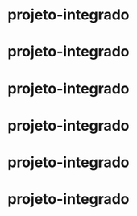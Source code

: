 # projeto-integrado
# projeto-integrado
# projeto-integrado
# projeto-integrado
# projeto-integrado
# projeto-integrado
